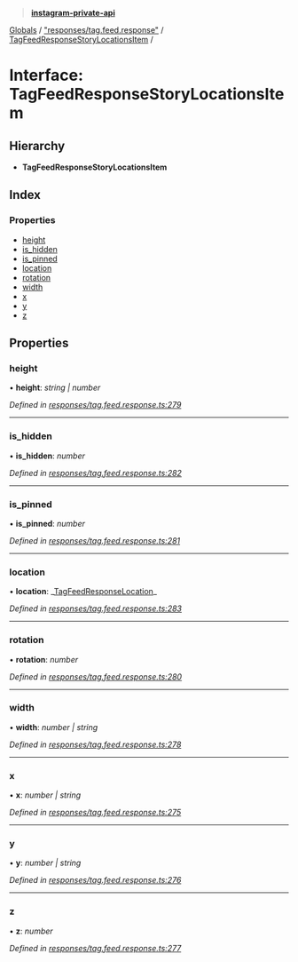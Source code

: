 > **[instagram-private-api](../README.md)**

[Globals](../README.md) / ["responses/tag.feed.response"](../modules/_responses_tag_feed_response_.md) / [TagFeedResponseStoryLocationsItem](_responses_tag_feed_response_.tagfeedresponsestorylocationsitem.md) /

# Interface: TagFeedResponseStoryLocationsItem

## Hierarchy

- **TagFeedResponseStoryLocationsItem**

## Index

### Properties

- [height](_responses_tag_feed_response_.tagfeedresponsestorylocationsitem.md#height)
- [is_hidden](_responses_tag_feed_response_.tagfeedresponsestorylocationsitem.md#is_hidden)
- [is_pinned](_responses_tag_feed_response_.tagfeedresponsestorylocationsitem.md#is_pinned)
- [location](_responses_tag_feed_response_.tagfeedresponsestorylocationsitem.md#location)
- [rotation](_responses_tag_feed_response_.tagfeedresponsestorylocationsitem.md#rotation)
- [width](_responses_tag_feed_response_.tagfeedresponsestorylocationsitem.md#width)
- [x](_responses_tag_feed_response_.tagfeedresponsestorylocationsitem.md#x)
- [y](_responses_tag_feed_response_.tagfeedresponsestorylocationsitem.md#y)
- [z](_responses_tag_feed_response_.tagfeedresponsestorylocationsitem.md#z)

## Properties

### height

• **height**: _string | number_

_Defined in [responses/tag.feed.response.ts:279](https://github.com/realinstadude/instagram-private-api/blob/4ae8fec/src/responses/tag.feed.response.ts#L279)_

---

### is_hidden

• **is_hidden**: _number_

_Defined in [responses/tag.feed.response.ts:282](https://github.com/realinstadude/instagram-private-api/blob/4ae8fec/src/responses/tag.feed.response.ts#L282)_

---

### is_pinned

• **is_pinned**: _number_

_Defined in [responses/tag.feed.response.ts:281](https://github.com/realinstadude/instagram-private-api/blob/4ae8fec/src/responses/tag.feed.response.ts#L281)_

---

### location

• **location**: _[TagFeedResponseLocation](\_responses_tag_feed_response_.tagfeedresponselocation.md)\_

_Defined in [responses/tag.feed.response.ts:283](https://github.com/realinstadude/instagram-private-api/blob/4ae8fec/src/responses/tag.feed.response.ts#L283)_

---

### rotation

• **rotation**: _number_

_Defined in [responses/tag.feed.response.ts:280](https://github.com/realinstadude/instagram-private-api/blob/4ae8fec/src/responses/tag.feed.response.ts#L280)_

---

### width

• **width**: _number | string_

_Defined in [responses/tag.feed.response.ts:278](https://github.com/realinstadude/instagram-private-api/blob/4ae8fec/src/responses/tag.feed.response.ts#L278)_

---

### x

• **x**: _number | string_

_Defined in [responses/tag.feed.response.ts:275](https://github.com/realinstadude/instagram-private-api/blob/4ae8fec/src/responses/tag.feed.response.ts#L275)_

---

### y

• **y**: _number | string_

_Defined in [responses/tag.feed.response.ts:276](https://github.com/realinstadude/instagram-private-api/blob/4ae8fec/src/responses/tag.feed.response.ts#L276)_

---

### z

• **z**: _number_

_Defined in [responses/tag.feed.response.ts:277](https://github.com/realinstadude/instagram-private-api/blob/4ae8fec/src/responses/tag.feed.response.ts#L277)_
